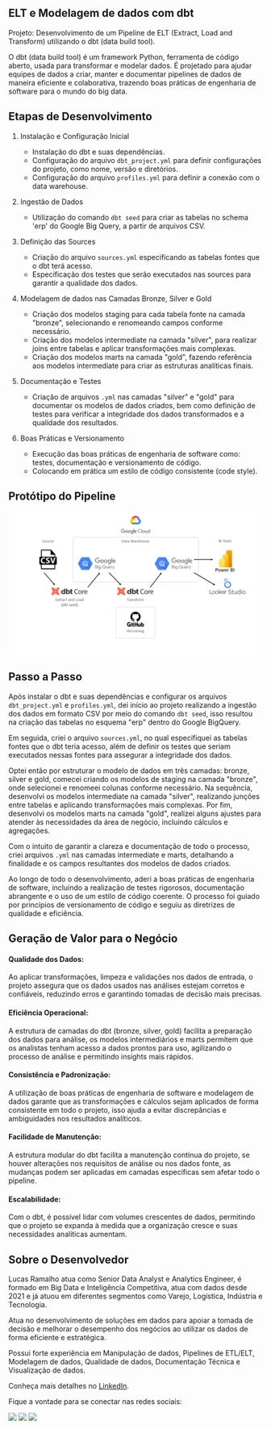 ## ELT e Modelagem de dados com dbt

Projeto: Desenvolvimento de um Pipeline de ELT (Extract, Load and Transform) utilizando o dbt (data build tool).

O dbt (data build tool) é um framework Python, ferramenta de código aberto, usada para transformar e modelar dados. 
É projetado para ajudar equipes de dados a criar, manter e documentar pipelines de dados de maneira eficiente e colaborativa, trazendo boas práticas de engenharia de software para o mundo do big data.

## Etapas de Desenvolvimento

1. Instalação e Configuração Inicial
    - Instalação do dbt e suas dependências.
    - Configuração do arquivo `dbt_project.yml` para definir configurações do projeto, como nome, versão e diretórios.
    - Configuração do arquivo `profiles.yml` para definir a conexão com o data warehouse.

2. Ingestão de Dados
    - Utilização do comando `dbt seed` para criar as tabelas no schema 'erp' do Google Big Query, a partir de arquivos CSV.
   
3. Definição das Sources
    - Criação do arquivo `sources.yml` especificando as tabelas fontes que o dbt terá acesso.
    - Especificação dos testes que serão executados nas sources para garantir a qualidade dos dados.

4. Modelagem de dados nas Camadas Bronze, Silver e Gold
    - Criação dos modelos staging para cada tabela fonte na camada "bronze", selecionando e renomeando campos conforme necessário.
    - Criação dos modelos intermediate na camada "silver", para realizar joins entre tabelas e aplicar transformações mais complexas.
    - Criação dos modelos marts na camada "gold", fazendo referência aos modelos intermediate para criar as estruturas analíticas finais.

5. Documentação e Testes
    - Criação de arquivos `.yml` nas camadas "silver" e "gold" para documentar os modelos de dados criados, bem como definição de testes para verificar a integridade dos dados transformados e a qualidade dos resultados.

6. Boas Práticas e Versionamento
    - Execução das boas práticas de engenharia de software como: testes, documentação e versionamento de código.
    - Colocando em prática um estilo de código consistente (code style).

## Protótipo do Pipeline

<img src="elt-pipeline-dbt.png">

## Passo a Passo

Após instalar o dbt e suas dependências e configurar os arquivos `dbt_project.yml` e `profiles.yml`, dei início ao projeto realizando a ingestão dos dados em formato CSV por meio do comando `dbt seed`, isso resultou na criação das tabelas no esquema "erp" dentro do Google BigQuery.

Em seguida, criei o arquivo `sources.yml`, no qual especifiquei as tabelas fontes que o dbt teria acesso, além de definir os testes que seriam executados nessas fontes para assegurar a integridade dos dados.

Optei então por estruturar o modelo de dados em três camadas: bronze, silver e gold, comecei criando os modelos de staging na camada "bronze", onde selecionei e renomeei colunas conforme necessário. 
Na sequência, desenvolvi os modelos intermediate na camada "silver", realizando junções entre tabelas e aplicando transformações mais complexas.
Por fim, desenvolvi os modelos marts na camada "gold", realizei alguns ajustes para atender às necessidades da área de negócio, incluindo cálculos e agregações.

Com o intuito de garantir a clareza e documentação de todo o processo, criei arquivos `.yml` nas camadas intermediate e marts, detalhando a finalidade e os campos resultantes dos modelos de dados criados.

Ao longo de todo o desenvolvimento, aderi a boas práticas de engenharia de software, incluindo a realização de testes rigorosos, documentação abrangente e o uso de um estilo de código coerente.
O processo foi guiado por princípios de versionamento de código e seguiu as diretrizes de qualidade e eficiência.

## Geração de Valor para o Negócio

#### Qualidade dos Dados:
Ao aplicar transformações, limpeza e validações nos dados de entrada, o projeto assegura que os dados usados nas análises estejam corretos e confiáveis, reduzindo erros e garantindo tomadas de decisão mais precisas.

#### Eficiência Operacional:
A estrutura de camadas do dbt (bronze, silver, gold) facilita a preparação dos dados para análise, os modelos intermediários e marts permitem que os analistas tenham acesso a dados prontos para uso, agilizando o processo de análise e permitindo insights mais rápidos.

#### Consistência e Padronização:
A utilização de boas práticas de engenharia de software e modelagem de dados garante que as transformações e cálculos sejam aplicados de forma consistente em todo o projeto, isso ajuda a evitar discrepâncias e ambiguidades nos resultados analíticos.

#### Facilidade de Manutenção:
A estrutura modular do dbt facilita a manutenção contínua do projeto, se houver alterações nos requisitos de análise ou nos dados fonte, as mudanças podem ser aplicadas em camadas específicas sem afetar todo o pipeline.

#### Escalabilidade:
Com o dbt, é possível lidar com volumes crescentes de dados, permitindo que o projeto se expanda à medida que a organização cresce e suas necessidades analíticas aumentam.

## Sobre o Desenvolvedor

Lucas Ramalho atua como Senior Data Analyst e Analytics Engineer, é formado em Big Data e Inteligência Competitiva, atua com dados desde 2021 e já atuou em diferentes segmentos como Varejo, Logística, Indústria e Tecnologia.

Atua no desenvolvimento de soluções em dados para apoiar a tomada de decisão e melhorar o desempenho dos negócios ao utilizar os dados de forma eficiente e estratégica.

Possui forte experiência em Manipulação de dados, Pipelines de ETL/ELT, Modelagem de dados, Qualidade de dados, Documentação Técnica e Visualização de dados.

Conheça mais detalhes no [LinkedIn](https://www.linkedin.com/in/olucasramalho/).

Fique a vontade para se conectar nas redes sociais:

<div> 
  <a href="https://www.linkedin.com/in/olucasramalho/" target="_blank"><img src="https://img.shields.io/badge/-LinkedIn-%230077B5?style=for-the-badge&logo=linkedin&logoColor=white" target="_blank"></a>
  <a href = "mailto:oramalholucas@gmail.com"><img src="https://img.shields.io/badge/-Gmail-%23333?style=for-the-badge&logo=gmail&logoColor=white" target="_blank"></a>
  <a href="https://www.instagram.com/lukaas_ramalho" target="_blank"><img src="https://img.shields.io/badge/-Instagram-%23E4405F?style=for-the-badge&logo=instagram&logoColor=white" target="_blank"></a>
</div>
